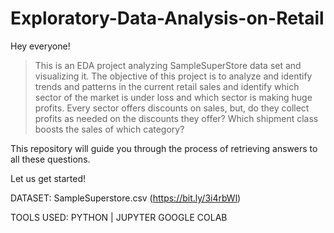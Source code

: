 # Exploratory-Data-Analysis-on-Retail

Hey everyone! 
> This is an EDA project analyzing SampleSuperStore data set and visualizing it. The objective of this project is to analyze and identify trends and patterns in the current retail sales and identify which sector of the market is under loss and which sector is making huge profits. Every sector offers discounts on sales, but, do they collect profits as needed on the discounts they offer? Which shipment class boosts the sales of which category?  

This repository will guide you through the process of retrieving answers to all these questions.

Let us get started!

DATASET: SampleSuperstore.csv (https://bit.ly/3i4rbWl)

TOOLS USED: PYTHON | JUPYTER GOOGLE COLAB
